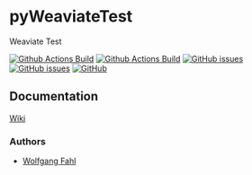 # pyWeaviateTest

Weaviate Test

[![Github Actions Build](https://github.com/WolfgangFahl/pyWeaviateTest/workflows/Build/badge.svg?branch=main)](https://github.com/WolfgangFahl/pyWeaviateTest/actions?query=workflow%3ABuild+branch%3Amain)
[![Github Actions Build](https://github.com/WolfgangFahl/pyWeaviateTest/workflows/Build/badge.svg?branch=main)](https://github.com/WolfgangFahl/pyWeaviateTest/actions?query=workflow%3ABuild+branch%3Amain)
[![GitHub issues](https://img.shields.io/github/issues/WolfgangFahl/pyWeaviateTest.svg)](https://github.com/WolfgangFahl/pyWeaviateTest/issues)
[![GitHub issues](https://img.shields.io/github/issues-closed/WolfgangFahl/pyWeaviateTest.svg)](https://github.com/WolfgangFahl/pyWeaviateTest/issues/?q=is%3Aissue+is%3Aclosed)
[![GitHub](https://img.shields.io/github/license/WolfgangFahl/pyWeaviateTest.svg)](https://www.apache.org/licenses/LICENSE-2.0)

## Documentation
[Wiki](http://wiki.bitplan.com/index.php/WeaviateTest)

### Authors
* [Wolfgang Fahl](http://www.bitplan.com/Wolfgang_Fahl)